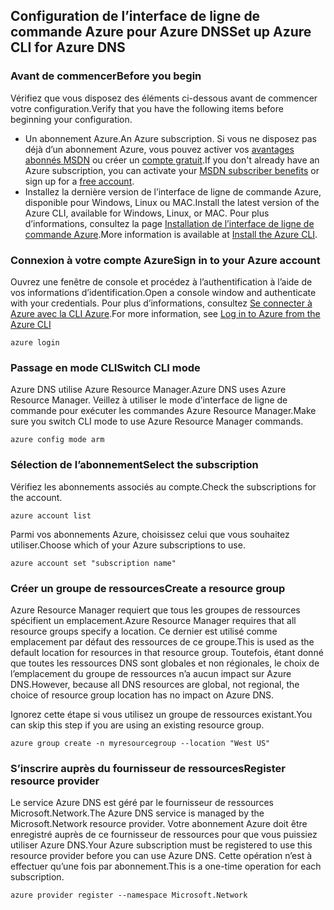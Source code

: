 ## <a name="set-up-azure-cli-for-azure-dns"></a><span data-ttu-id="aba60-101">Configuration de l’interface de ligne de commande Azure pour Azure DNS</span><span class="sxs-lookup"><span data-stu-id="aba60-101">Set up Azure CLI for Azure DNS</span></span>

### <a name="before-you-begin"></a><span data-ttu-id="aba60-102">Avant de commencer</span><span class="sxs-lookup"><span data-stu-id="aba60-102">Before you begin</span></span>

<span data-ttu-id="aba60-103">Vérifiez que vous disposez des éléments ci-dessous avant de commencer votre configuration.</span><span class="sxs-lookup"><span data-stu-id="aba60-103">Verify that you have the following items before beginning your configuration.</span></span>

* <span data-ttu-id="aba60-104">Un abonnement Azure.</span><span class="sxs-lookup"><span data-stu-id="aba60-104">An Azure subscription.</span></span> <span data-ttu-id="aba60-105">Si vous ne disposez pas déjà d’un abonnement Azure, vous pouvez activer vos [avantages abonnés MSDN](https://azure.microsoft.com/pricing/member-offers/msdn-benefits-details/) ou créer un [compte gratuit](https://azure.microsoft.com/pricing/free-trial/).</span><span class="sxs-lookup"><span data-stu-id="aba60-105">If you don't already have an Azure subscription, you can activate your [MSDN subscriber benefits](https://azure.microsoft.com/pricing/member-offers/msdn-benefits-details/) or sign up for a [free account](https://azure.microsoft.com/pricing/free-trial/).</span></span>
* <span data-ttu-id="aba60-106">Installez la dernière version de l’interface de ligne de commande Azure, disponible pour Windows, Linux ou MAC.</span><span class="sxs-lookup"><span data-stu-id="aba60-106">Install the latest version of the Azure CLI, available for Windows, Linux, or MAC.</span></span> <span data-ttu-id="aba60-107">Pour plus d’informations, consultez la page [Installation de l’interface de ligne de commande Azure](../articles/cli-install-nodejs.md).</span><span class="sxs-lookup"><span data-stu-id="aba60-107">More information is available at [Install the Azure CLI](../articles/cli-install-nodejs.md).</span></span>

### <a name="sign-in-to-your-azure-account"></a><span data-ttu-id="aba60-108">Connexion à votre compte Azure</span><span class="sxs-lookup"><span data-stu-id="aba60-108">Sign in to your Azure account</span></span>

<span data-ttu-id="aba60-109">Ouvrez une fenêtre de console et procédez à l’authentification à l’aide de vos informations d’identification.</span><span class="sxs-lookup"><span data-stu-id="aba60-109">Open a console window and authenticate with your credentials.</span></span> <span data-ttu-id="aba60-110">Pour plus d’informations, consultez [Se connecter à Azure avec la CLI Azure](../articles/xplat-cli-connect.md).</span><span class="sxs-lookup"><span data-stu-id="aba60-110">For more information, see [Log in to Azure from the Azure CLI](../articles/xplat-cli-connect.md)</span></span>

```azurecli
azure login
```

### <a name="switch-cli-mode"></a><span data-ttu-id="aba60-111">Passage en mode CLI</span><span class="sxs-lookup"><span data-stu-id="aba60-111">Switch CLI mode</span></span>

<span data-ttu-id="aba60-112">Azure DNS utilise Azure Resource Manager.</span><span class="sxs-lookup"><span data-stu-id="aba60-112">Azure DNS uses Azure Resource Manager.</span></span> <span data-ttu-id="aba60-113">Veillez à utiliser le mode d’interface de ligne de commande pour exécuter les commandes Azure Resource Manager.</span><span class="sxs-lookup"><span data-stu-id="aba60-113">Make sure you switch CLI mode to use Azure Resource Manager commands.</span></span>

```azurecli
azure config mode arm
```

### <a name="select-the-subscription"></a><span data-ttu-id="aba60-114">Sélection de l’abonnement</span><span class="sxs-lookup"><span data-stu-id="aba60-114">Select the subscription</span></span>

<span data-ttu-id="aba60-115">Vérifiez les abonnements associés au compte.</span><span class="sxs-lookup"><span data-stu-id="aba60-115">Check the subscriptions for the account.</span></span>

```azurecli
azure account list
```

<span data-ttu-id="aba60-116">Parmi vos abonnements Azure, choisissez celui que vous souhaitez utiliser.</span><span class="sxs-lookup"><span data-stu-id="aba60-116">Choose which of your Azure subscriptions to use.</span></span>

```azurecli
azure account set "subscription name"
```

### <a name="create-a-resource-group"></a><span data-ttu-id="aba60-117">Créer un groupe de ressources</span><span class="sxs-lookup"><span data-stu-id="aba60-117">Create a resource group</span></span>

<span data-ttu-id="aba60-118">Azure Resource Manager requiert que tous les groupes de ressources spécifient un emplacement.</span><span class="sxs-lookup"><span data-stu-id="aba60-118">Azure Resource Manager requires that all resource groups specify a location.</span></span> <span data-ttu-id="aba60-119">Ce dernier est utilisé comme emplacement par défaut des ressources de ce groupe.</span><span class="sxs-lookup"><span data-stu-id="aba60-119">This is used as the default location for resources in that resource group.</span></span> <span data-ttu-id="aba60-120">Toutefois, étant donné que toutes les ressources DNS sont globales et non régionales, le choix de l’emplacement du groupe de ressources n’a aucun impact sur Azure DNS.</span><span class="sxs-lookup"><span data-stu-id="aba60-120">However, because all DNS resources are global, not regional, the choice of resource group location has no impact on Azure DNS.</span></span>

<span data-ttu-id="aba60-121">Ignorez cette étape si vous utilisez un groupe de ressources existant.</span><span class="sxs-lookup"><span data-stu-id="aba60-121">You can skip this step if you are using an existing resource group.</span></span>

```azurecli
azure group create -n myresourcegroup --location "West US"
```

### <a name="register-resource-provider"></a><span data-ttu-id="aba60-122">S’inscrire auprès du fournisseur de ressources</span><span class="sxs-lookup"><span data-stu-id="aba60-122">Register resource provider</span></span>

<span data-ttu-id="aba60-123">Le service Azure DNS est géré par le fournisseur de ressources Microsoft.Network.</span><span class="sxs-lookup"><span data-stu-id="aba60-123">The Azure DNS service is managed by the Microsoft.Network resource provider.</span></span> <span data-ttu-id="aba60-124">Votre abonnement Azure doit être enregistré auprès de ce fournisseur de ressources pour que vous puissiez utiliser Azure DNS.</span><span class="sxs-lookup"><span data-stu-id="aba60-124">Your Azure subscription must be registered to use this resource provider before you can use Azure DNS.</span></span> <span data-ttu-id="aba60-125">Cette opération n’est à effectuer qu’une fois par abonnement.</span><span class="sxs-lookup"><span data-stu-id="aba60-125">This is a one-time operation for each subscription.</span></span>

```azurecli
azure provider register --namespace Microsoft.Network
```

